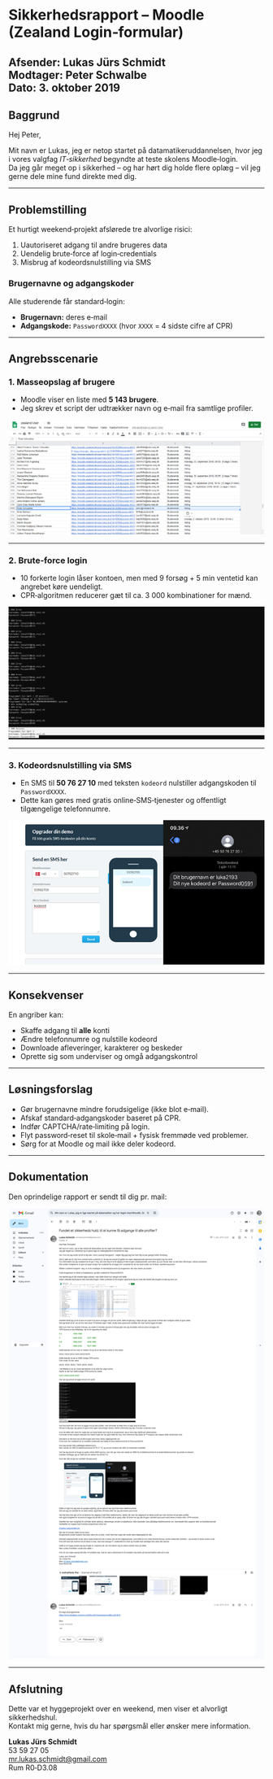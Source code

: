 # Sikkerhedsrapport – Moodle (Zealand Login‑formular)

**Afsender:** Lukas Jürs Schmidt  
**Modtager:** Peter Schwalbe  
**Dato:** 3. oktober 2019
---

## Baggrund
Hej Peter,

Mit navn er Lukas, jeg er netop startet på datamatikeruddannelsen, hvor jeg i vores valgfag *IT‑sikkerhed* begyndte at teste skolens Moodle‑login.  
Da jeg går meget op i sikkerhed – og har hørt dig holde flere oplæg – vil jeg gerne dele mine fund direkte med dig.

---

## Problemstilling
Et hurtigt weekend‑projekt afslørede tre alvorlige risici:

1. Uautoriseret adgang til andre brugeres data  
2. Uendelig brute‑force af login‑credentials  
3. Misbrug af kodeordsnulstilling via SMS  

### Brugernavne og adgangskoder
Alle studerende får standard‑login:

- **Brugernavn:** deres e‑mail  
- **Adgangskode:** `PasswordXXXX` (hvor `XXXX` = 4 sidste cifre af CPR)

---

## Angrebsscenarie

### 1. Masseopslag af brugere
- Moodle viser en liste med **5 143 brugere**.  
- Jeg skrev et script der udtrækker navn og e‑mail fra samtlige profiler.

![Login som underviser](images/kan%20logge%20ind%20som%20Peter%20Schwalbe.PNG)

---

### 2. Brute‑force login
- 10 forkerte login låser kontoen, men med 9 forsøg + 5 min ventetid kan angrebet køre uendeligt.  
- CPR‑algoritmen reducerer gæt til ca. 3 000 kombinationer for mænd.

![Brute‑force‑script i aktion](images/program-brutefoorce-in-action.PNG)

---

### 3. Kodeordsnulstilling via SMS
- En SMS til **50 76 27 10** med teksten `kodeord` nulstiller adgangskoden til `PasswordXXXX`.  
- Dette kan gøres med gratis online‑SMS‑tjenester og offentligt tilgængelige telefonnumre.

![Sådan nulstilles alle kodeord](images/How%20to%20reset%20all%20password.png)

---

## Konsekvenser
En angriber kan:

- Skaffe adgang til **alle** konti  
- Ændre telefonnumre og nulstille kodeord  
- Downloade afleveringer, karakterer og beskeder  
- Oprette sig som underviser og omgå adgangskontrol  

---

## Løsningsforslag
- Gør brugernavne mindre forudsigelige (ikke blot e‑mail).  
- Afskaf standard‑adgangskoder baseret på CPR.  
- Indfør CAPTCHA/rate‑limiting på login.  
- Flyt password‑reset til skole‑mail + fysisk fremmøde ved problemer.  
- Sørg for at Moodle og mail ikke deler kodeord.

---

## Dokumentation
Den oprindelige rapport er sendt til dig pr. mail:

![Mail sendt til Peter](images/mail-sendt-til-peter.png)

---

## Afslutning
Dette var et hyggeprojekt over en weekend, men viser et alvorligt sikkerhedshul.  
Kontakt mig gerne, hvis du har spørgsmål eller ønsker mere information.

**Lukas Jürs Schmidt**  
53 59 27 05  
mr.lukas.schmidt@gmail.com  
Rum R0‑D3.08
